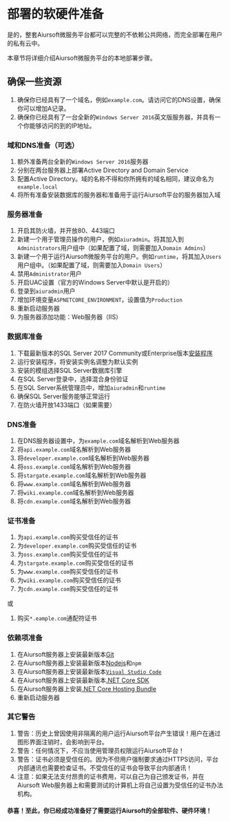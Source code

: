 # 部署的软硬件准备

是的，整套Aiursoft微服务平台都可以完整的不依赖公共网络，而完全部署在用户的私有云中。

本章节将详细介绍Aiursoft微服务平台的本地部署步骤。

## 确保一些资源

1. 确保你已经具有了一个域名，例如`example.com`。请访问它的DNS设置，确保你可以增加A记录。
2. 确保你已经具有了一台全新的`Windows Server 2016`英文版服务器，并具有一个你能够访问的到的IP地址。

### 域和DNS准备（可选）

1. 额外准备两台全新的`Windows Server 2016`服务器
2. 分别在两台服务器上部署Active Directory and Domain Service
3. 配置Active Directory。域的名称不得和你所拥有的域名相同，建议命名为`example.local`
4. 将所有准备安装数据库的服务器和准备用于运行Aiursoft平台的服务器加入域

### 服务器准备

1. 开启其防火墙，并开放80、443端口
2. 新建一个用于管理员操作的用户，例如`aiuradmin`。将其加入到`Administrators`用户组中（如果配置了域，则需要加入`Domain Admins`）
3. 新建一个用于运行Aiursoft微服务平台的用户。例如`runtime`，将其加入`Users`用户组中。（如果配置了域，则需要加入`Domain Users`）
4. 禁用`Administrator`用户
5. 开启UAC设置（官方的Windows Server中默认是开启的）
6. 登录到`aiuradmin`用户
7. 增加环境变量`ASPNETCORE_ENVIRONMENT`，设置值为`Production`
8. 重新启动服务器
9. 为服务器添加功能：Web服务器（IIS）

### 数据库准备

1. 下载最新版本的SQL Server 2017 Community或Enterprise版本[安装程序](https://www.microsoft.com/en-us/sql-server/sql-server-downloads)
2. 运行安装程序，将安装实例名调整为默认实例
3. 安装的模组选择SQL Server数据库引擎
4. 在SQL Server登录中，选择混合身份验证
5. 在SQL Server系统管理员中，增加`aiuradmin`和`runtime`
6. 确保SQL Server服务能够正常运行
7. 在防火墙开放1433端口（如果需要）

### DNS准备

1. 在DNS服务器设置中，为`example.com`域名解析到Web服务器
2. 将`api.example.com`域名解析到Web服务器
3. 将`developer.example.com`域名解析到Web服务器
4. 将`oss.example.com`域名解析到Web服务器
5. 将`stargate.example.com`域名解析到Web服务器
6. 将`www.example.com`域名解析到Web服务器
7. 将`wiki.example.com`域名解析到Web服务器
8. 将`cdn.example.com`域名解析到Web服务器

### 证书准备

1. 为`api.example.com`购买受信任的证书
2. 为`developer.example.com`购买受信任的证书
3. 为`oss.example.com`购买受信任的证书
4. 为`stargate.example.com`购买受信任的证书
5. 为`www.example.com`购买受信任的证书
6. 为`wiki.example.com`购买受信任的证书
7. 为`cdn.example.com`购买受信任的证书

或

1. 购买`*.eample.com`通配符证书

### 依赖项准备

1. 在Aiursoft服务器上安装最新版本[Git](https://git-scm.com)
2. 在Aiursoft服务器上安装最新版本[Nodejs](https://nodejs.org)和`npm`
3. 在Aiursoft服务器上安装最新版本[`Visual Studio Code`](https://code.visualstudio.com)
4. 在Aiursoft服务器上安装最新版本[.NET Core SDK](https://www.microsoft.com/net)
5. 在Aiursoft服务器上安装[.NET Core Hosting Bundle](https://docs.microsoft.com/en-us/aspnet/core/host-and-deploy/iis/?view=aspnetcore-2.1&tabs=aspnetcore2x#install-the-net-core-hosting-bundle)
6. 重新启动服务器

### 其它警告

1. 警告：历史上曾因使用非隔离的用户运行Aiursoft平台产生错误！用户在通过图形界面注销时，会影响到平台。
2. 警告：任何情况下，不应当使用管理员权限运行Aiursoft平台！
3. 警告：证书必须是受信任的。因为不但用户强制要求通过HTTPS访问，平台内部通讯也需要检查证书。不受信任的证书会导致平台内部通讯！
4. 注意：如果无法支付昂贵的证书费用，可以自己为自己颁发证书，并在Aiursoft Web服务器上和需要测试的计算机上将自己设置为受信任的证书办法机构。

#### 恭喜！至此，你已经成功准备好了需要运行Aiursoft的全部软件、硬件环境！